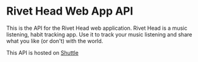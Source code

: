 # Rivet Head Web App API

This is the API for the Rivet Head web application. Rivet Head is a music listening, habit tracking app. Use it to track your music listening and share what you like (or don't) with the world.

This API is hosted on [Shuttle](https://shuttle.rs)
